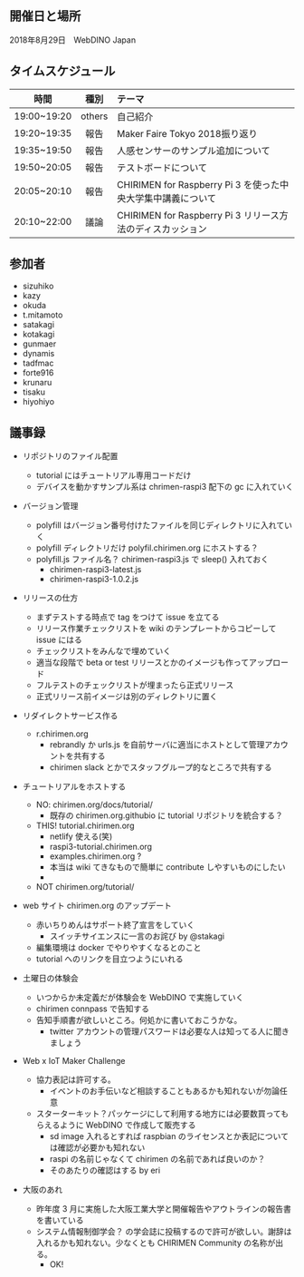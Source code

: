 ## 開催日と場所
2018年8月29日　WebDINO Japan

 ## タイムスケジュール
|時間|種別|テーマ|
|:----:|:----:|:----|
|19:00~19:20|others|自己紹介||
|19:20~19:35|報告 |Maker Faire Tokyo 2018振り返り|hiyohiyo|
|19:35~19:50|報告 |人感センサーのサンプル追加について|tadfmac|
|19:50~20:05|報告 |テストボードについて|satakagi|
|20:05~20:10|報告 |CHIRIMEN for Raspberry Pi 3 を使った中央大学集中講義について|dynamis|
|20:10~22:00|議論 |CHIRIMEN for Raspberry Pi 3 リリース方法のディスカッション||

## 参加者
* sizuhiko
* kazy
* okuda
* t.mitamoto
* satakagi
* kotakagi
* gunmaer
* dynamis
* tadfmac
* forte916
* krunaru
* tisaku
* hiyohiyo

## 議事録
- リポジトリのファイル配置
  - tutorial にはチュートリアル専用コードだけ
  - デバイスを動かすサンプル系は chrimen-raspi3 配下の gc に入れていく
- バージョン管理
  - polyfill はバージョン番号付けたファイルを同じディレクトリに入れていく
  - polyfill ディレクトリだけ polyfil.chirimen.org にホストする？
  - polyfill.js ファイル名？ chirimen-raspi3.js で sleep() 入れておく
    - chirimen-raspi3-latest.js
    - chirimen-raspi3-1.0.2.js
- リリースの仕方
  - まずテストする時点で tag をつけて issue を立てる
  - リリース作業チェックリストを wiki のテンプレートからコピーして issue にはる
  - チェックリストをみんなで埋めていく
  - 適当な段階で beta or test リリースとかのイメージも作ってアップロード
  - フルテストのチェックリストが埋まったら正式リリース
  - 正式リリース前イメージは別のディレクトリに置く
- リダイレクトサービス作る
  - r.chirimen.org
    - rebrandly か urls.js を自前サーバに適当にホストとして管理アカウントを共有する
    - chirimen slack とかでスタッフグループ的なところで共有する

- チュートリアルをホストする
  - NO: chirimen.org/docs/tutorial/
    - 既存の chirimen.org.githubio に tutorial リポジトリを統合する？
  - THIS! tutorial.chirimen.org
    - netlify 使える(笑)
    - raspi3-tutorial.chirimen.org
    - examples.chirimen.org ?
    - 本当は wiki てきなもので簡単に contribute しやすいものにしたい
    - 
  - NOT chirimen.org/tutorial/
- web サイト chirimen.org のアップデート
  - 赤いちりめんはサポート終了宣言をしていく
    - スイッチサイエンスに一言のお詫び by @stakagi
  - 編集環境は docker でやりやすくなるとのこと
  - tutorial へのリンクを目立つようにいれる
- 土曜日の体験会
  - いつからか未定義だが体験会を WebDINO で実施していく
  - chirimen connpass で告知する
  - 告知手順書が欲しいところ。何処かに書いておこうかな。
    - twitter アカウントの管理パスワードは必要な人は知ってる人に聞きましょう
- Web x IoT Maker Challenge
  - 協力表記は許可する。
    - イベントのお手伝いなど相談することもあるかも知れないが勿論任意
  - スターターキット？パッケージにして利用する地方には必要数買ってもらえるように WebDINO で作成して販売する
    - sd image 入れるとすれば raspbian のライセンスとか表記については確認が必要かも知れない
    - raspi の名前じゃなくて chirimen の名前であれば良いのか？
    - そのあたりの確認はする by eri
- 大阪のあれ
  - 昨年度 3 月に実施した大阪工業大学と開催報告やアウトラインの報告書を書いている
  - システム情報制御学会？ の学会誌に投稿するので許可が欲しい。謝辞は入れるかも知れない。少なくとも CHIRIMEN Community の名称が出る。
    - OK!
